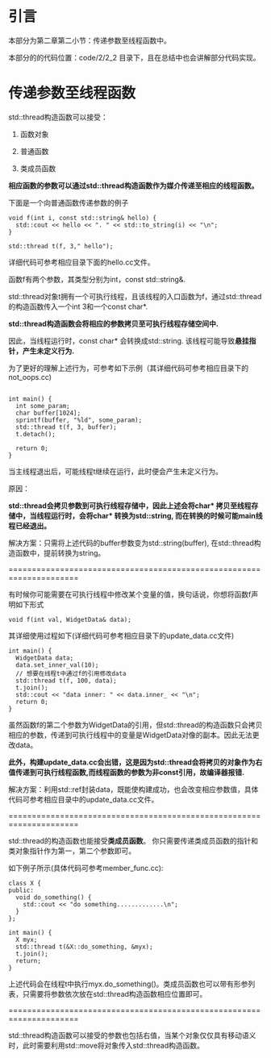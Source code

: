 # 引言

本部分为第二章第二小节：传递参数至线程函数中。

本部分的的代码位置：code/2/2_2 目录下，且在总结中也会讲解部分代码实现。

# 传递参数至线程函数

std::thread构造函数可以接受：

1. 函数对象

2. 普通函数

3. 类成员函数

**相应函数的参数可以通过std::thread构造函数作为媒介传递至相应的线程函数。**

下面是一个向普通函数传递参数的例子

```
void f(int i, const std::string& hello) {
  std::cout << hello << ". " << std::to_string(i) << "\n";
}

std::thread t(f, 3," hello");
```
详细代码可参考相应目录下面的hello.cc文件。

函数f有两个参数，其类型分别为int，const std::string&. 

std::thread对象t拥有一个可执行线程，且该线程的入口函数为f，通过std::thread的构造函数传入一个int 3和一个const char*.

**std::thread构造函数会将相应的参数拷贝至可执行线程存储空间中.**

因此，当线程运行时，const char* 会转换成std::string. 该线程可能导致**悬挂指针，产生未定义行为.**

为了更好的理解上述行为，可参考如下示例（其详细代码可参考相应目录下的not_oops.cc)

```

int main() {
  int some_param;
  char buffer[1024]; 
  sprintf(buffer, "%ld", some_param);
  std::thread t(f, 3, buffer);
  t.detach();

  return 0;
}
```
当主线程退出后，可能线程t继续在运行，此时便会产生未定义行为。

原因：

**std::thread会拷贝参数到可执行线程存储中，因此上述会将char\* 拷贝至线程存储中，当线程运行时，会将char\* 转换为std::string, 而在转换的时候可能main线程已经退出。**

解决方案：只需将上述代码的buffer参数变为std::string(buffer), 在std::thread构造函数中，提前转换为string。

=====================================================================

有时候你可能需要在可执行线程中修改某个变量的值，换句话说，你想将函数f声明如下形式
```
void f(int val, WidgetData& data);
```

其详细使用过程如下(详细代码可参考相应目录下的update_data.cc文件)

```
int main() {
  WidgetData data;
  data.set_inner_val(10);
  // 想要在线程t中通过f的引用修改data
  std::thread t(f, 100, data);
  t.join();
  std::cout << "data inner: " << data.inner_ << "\n";
  return 0;
}
```
虽然函数f的第二个参数为WidgetData的引用，但std::thread的构造函数只会拷贝相应的参数，传递到可执行线程中的变量是WidgetData对像的副本。因此无法更改data。

**此外，构建update_data.cc会出错，这是因为std::thread会将拷贝的对象作为右值传递到可执行线程函数,而线程函数的参数为非const引用，故编译器报错.**

解决方案：利用std::ref封装data，既能使构建成功，也会改变相应参数值，具体代码可参考相应目录中的update_data.cc文件。

=====================================================================

std::thread的构造函数也能接受**类成员函数**。 你只需要传递类成员函数的指针和类对象指针作为第一，第二个参数即可。

如下例子所示(具体代码可参考member_func.cc):

```
class X {
public:
  void do_something() {
    std::cout << "do something.............\n";
  }
};

int main() {
  X myx;
  std::thread t(&X::do_something, &myx);
  t.join();
  return;
}
```

上述代码会在线程t中执行myx.do_something()。类成员函数也可以带有形参列表，只需要将参数依次放在std::thread构造函数相应位置即可。

=====================================================================

std::thread构造函数可以接受的参数也包括右值，当某个对象仅仅具有移动语义时，此时需要利用std::move将对象传入std::thread构造函数。



